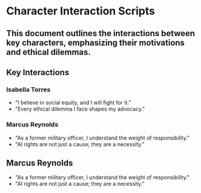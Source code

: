 # Character Interaction Scripts
## This document outlines the interactions between key characters, emphasizing their motivations and ethical dilemmas.

## Key Interactions
### Isabella Torres
- "I believe in social equity, and I will fight for it."
- "Every ethical dilemma I face shapes my advocacy."
### Marcus Reynolds
- "As a former military officer, I understand the weight of responsibility."
- "AI rights are not just a cause; they are a necessity."

## Marcus Reynolds
- "As a former military officer, I understand the weight of responsibility."
- "AI rights are not just a cause; they are a necessity."
